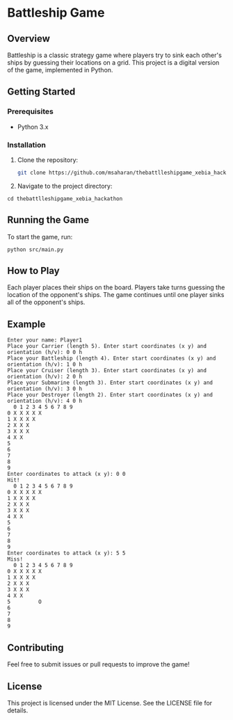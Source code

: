 # Battleship Game

## Overview
Battleship is a classic strategy game where players try to sink each other's ships by guessing their locations on a grid. This project is a digital version of the game, implemented in Python.

## Getting Started

### Prerequisites
- Python 3.x

### Installation
1. Clone the repository:
   ```sh
   git clone https://github.com/msaharan/thebattlleshipgame_xebia_hackathon.git
   ```
2. Navigate to the project directory:
```
cd thebattlleshipgame_xebia_hackathon
```
## Running the Game
To start the game, run:
```
python src/main.py
```
## How to Play
Each player places their ships on the board.
Players take turns guessing the location of the opponent's ships.
The game continues until one player sinks all of the opponent's ships.

## Example
```
Enter your name: Player1
Place your Carrier (length 5). Enter start coordinates (x y) and orientation (h/v): 0 0 h
Place your Battleship (length 4). Enter start coordinates (x y) and orientation (h/v): 1 0 h
Place your Cruiser (length 3). Enter start coordinates (x y) and orientation (h/v): 2 0 h
Place your Submarine (length 3). Enter start coordinates (x y) and orientation (h/v): 3 0 h
Place your Destroyer (length 2). Enter start coordinates (x y) and orientation (h/v): 4 0 h
  0 1 2 3 4 5 6 7 8 9
0 X X X X X          
1 X X X X            
2 X X X              
3 X X X              
4 X X                
5                    
6                    
7                    
8                    
9                    
Enter coordinates to attack (x y): 0 0
Hit!
  0 1 2 3 4 5 6 7 8 9
0 X X X X X          
1 X X X X            
2 X X X              
3 X X X              
4 X X                
5                    
6                    
7                    
8                    
9                    
Enter coordinates to attack (x y): 5 5
Miss!
  0 1 2 3 4 5 6 7 8 9
0 X X X X X          
1 X X X X            
2 X X X              
3 X X X              
4 X X                
5         O          
6                    
7                    
8                    
9                    
```
## Contributing
Feel free to submit issues or pull requests to improve the game!

## License
This project is licensed under the MIT License. See the LICENSE file for details.
